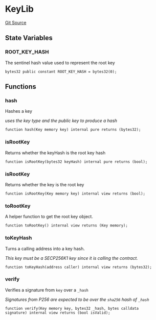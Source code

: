 # KeyLib
[Git Source](https://github.com/Uniswap/minimal-delegation/blob/1457ed9d5e0382ab8547f6bc36a3738475e8b5fe/src/libraries/KeyLib.sol)


## State Variables
### ROOT_KEY_HASH
The sentinel hash value used to represent the root key


```solidity
bytes32 public constant ROOT_KEY_HASH = bytes32(0);
```


## Functions
### hash

Hashes a key

*uses the key type and the public key to produce a hash*


```solidity
function hash(Key memory key) internal pure returns (bytes32);
```

### isRootKey

Returns whether the keyHash is the root key hash


```solidity
function isRootKey(bytes32 keyHash) internal pure returns (bool);
```

### isRootKey

Returns whether the key is the root key


```solidity
function isRootKey(Key memory key) internal view returns (bool);
```

### toRootKey

A helper function to get the root key object.


```solidity
function toRootKey() internal view returns (Key memory);
```

### toKeyHash

Turns a calling address into a key hash.

*This key must be a SECP256K1 key since it is calling the contract.*


```solidity
function toKeyHash(address caller) internal view returns (bytes32);
```

### verify

Verifies a signature from `key` over a `_hash`

*Signatures from P256 are expected to be over the `sha256` hash of `_hash`*


```solidity
function verify(Key memory key, bytes32 _hash, bytes calldata signature) internal view returns (bool isValid);
```

